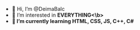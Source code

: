 - 👋 Hi, I’m @DeimaBalc
- 👀 I’m interested in <b>EVERYTHING<\b>
- 🌱 I’m currently learning HTML, CSS, JS, C++, C#



